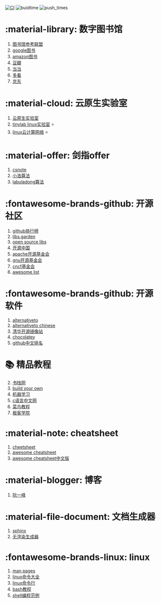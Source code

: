 [![CI](https://github.com/yunwan1x/my-document/actions/workflows/documentation.yml/badge.svg)](https://github.com/yunwan1x/my-document/actions/workflows/documentation.yml)
![buidtime](https://img.shields.io/badge/build_time-08/31_23:35:38_+0800-519dd9.svg) 
![push_times](https://img.shields.io/badge/push_times-110-orange.svg) 

# :material-library: 数字图书馆
1. [图书馆参考联盟](http://www.ucdrs.superlib.net/)
2. [google图书](https://books.google.com/)
3. [amazon图书](https://www.amazon.cn/s?k=linux&dc&__mk_zh_CN=%E4%BA%9A%E9%A9%AC%E9%80%8A%E7%BD%91%E7%AB%99&qid=1603986376&ref=sr_ex_n_0)
4. [豆瓣](https://book.douban.com/)
5. [当当](http://book.dangdang.com/)
6. [多看](https://www.duokan.com/list/6-1)
7. [京东](https://channel.jd.com/1713-3287.html)

# :material-cloud: 云原生实验室
1. [云原生实验室](https://mp.weixin.qq.com/s/gL8lczips-VjZBM0cy109g)
2. [tinylab linux实验室](http://tinylab.org/) :star:
3. [linux云计算网络](https://mp.weixin.qq.com/mp/profile_ext?action=home&__biz=MzI1OTY2MzMxOQ==#wechat_redirect) :star:

# :material-offer: 剑指offer
1. [csnote](https://www.cyc2018.xyz/)
2. [小浩算法](https://github.com/geekxh/hello-algorithm)
3. [labuladong算法](https://github.com/labuladong/fucking-algorithm)

# :fontawesome-brands-github: 开源社区
1. [github排行榜](https://www.githubs.cn/top)
2. [libs.garden](https://libs.garden/)
2. [open source libs](https://opensourcelibs.com/)
3. [开源中国](https://www.oschina.net/project)
4. [apache开源基金会](https://www.apache.org/)
5. [gnu开源基金会](https://www.gnu.org/software/software.zh-cn.html)
6. [cncf基金会](https://www.cncf.io/projects/)
7. [awesome list](https://github.com/sindresorhus/awesome#programming-languages)

# :fontawesome-brands-github: 开源软件
1. [alternativeto](https://alternativeto.net/)
1. [alternativeto chinese](https://zh.altapps.net/)
1. [清华开源镜像站](https://mirrors.tuna.tsinghua.edu.cn/)
2. [chocolatey](https://chocolatey.org/)
3. [github中文排名](https://github.com/kon9chunkit/GitHub-Chinese-Top-Charts)

# :books: 精品教程
2. [书栈网](https://www.bookstack.cn/)
3. [build your own](https://github.com/danistefanovic/build-your-own-x)
1. [机器学习](https://github.com/d2l-ai/d2l-zh)
2. [c语言中文网](http://c.biancheng.net/)
3. [菜鸟教程](https://www.runoob.com/)
4. [极客学院](https://wiki.jikexueyuan.com/)

#  :material-note: cheatsheet
1. [cheetsheet](https://cheatography.com/)
2. [awesome cheatsheet](https://github.com/LeCoupa/awesome-cheatsheets)
3. [awesome cheatsheet中文版](
   https://github.com/yunwan1x/awesome-cheatsheets)

# :material-blogger: 博客
1. [阮一峰](https://www.ruanyifeng.com/blog/archives.html)

# :material-file-document: 文档生成器
1. [sphinx](https://iridescent.ink/HowToMakeDocs/Basic/intro.html)
2. [无渲染生成器](https://docsify.js.org/#/)

# :fontawesome-brands-linux:  linux
1. [man pages](https://linux.die.net/)
2. [linux命令大全](https://wangchujiang.com/linux-command/#!kw=sed)
3. [linux命令行](
   https://linuxtools-rst.readthedocs.io/zh_CN/latest/base/index.html)
4. [bash教程](https://wangdoc.com/bash/intro.html)
5. [shell编程范例](https://tinylab-1.gitbook.io/shellbook/)

     
      
